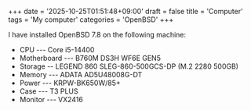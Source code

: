 +++
date = '2025-10-25T01:51:48+09:00'
draft = false
title = 'Computer'
tags = 'My computer'
categories = 'OpenBSD'
+++

I have installed OpenBSD 7.8 on the following machine: 

* CPU --- Core i5-14400
* Motherboard --- B760M DS3H WF6E GEN5
* Storage -- LEGEND 860 SLEG-860-500GCS-DP (M.2 2280 500GB)
* Memory --- ADATA AD5U48008G-DT
* Power --- KRPW-BK650W/85+
* Case --- T3 PLUS   
* Monitor --- VX2416



